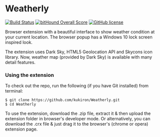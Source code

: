 # Weatherly
[![Build Status](https://scrutinizer-ci.com/g/kukiron/Weatherly/badges/build.png?b=master)](https://scrutinizer-ci.com/g/kukiron/Weatherly/build-status/master) [![bitHound Overall Score](https://www.bithound.io/github/kukiron/Weatherly/badges/score.svg)](https://www.bithound.io/github/kukiron/Weatherly) [![GitHub license](https://img.shields.io/github/license/kukiron/Weatherly.svg)](https://github.com/kukiron/Weatherly)

Browser extension with a beautiful interface to show weather condition at your current location. The browser popup has a Windows 10 lock screen inspired look.

The extension uses Dark Sky, HTML5 Geolocation API and Skycons icon library.
Now, weather map (provided by Dark Sky) is available with many detail features.

### Using the extension
To check out the repo, run the following (if you have Git installed) from terminal:
```
$ git clone https://github.com/kukiron/Weatherly.git
$ cd Weatherly
```

To use the extension, download the .zip file, extract it & then upload the extension folder in browser's developer mode. Or alternatively, you can download the .crx file & just drag it to the browser's (chrome or opera) extension page.
